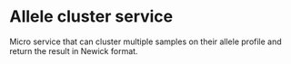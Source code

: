 # Allele cluster service

Micro service that can cluster multiple samples on their allele profile and return the result in Newick format.